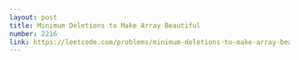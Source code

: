 ```yaml
---
layout: post
title: Minimum Deletions to Make Array Beautiful
number: 2216
link: https://leetcode.com/problems/minimum-deletions-to-make-array-beautiful
---
```

